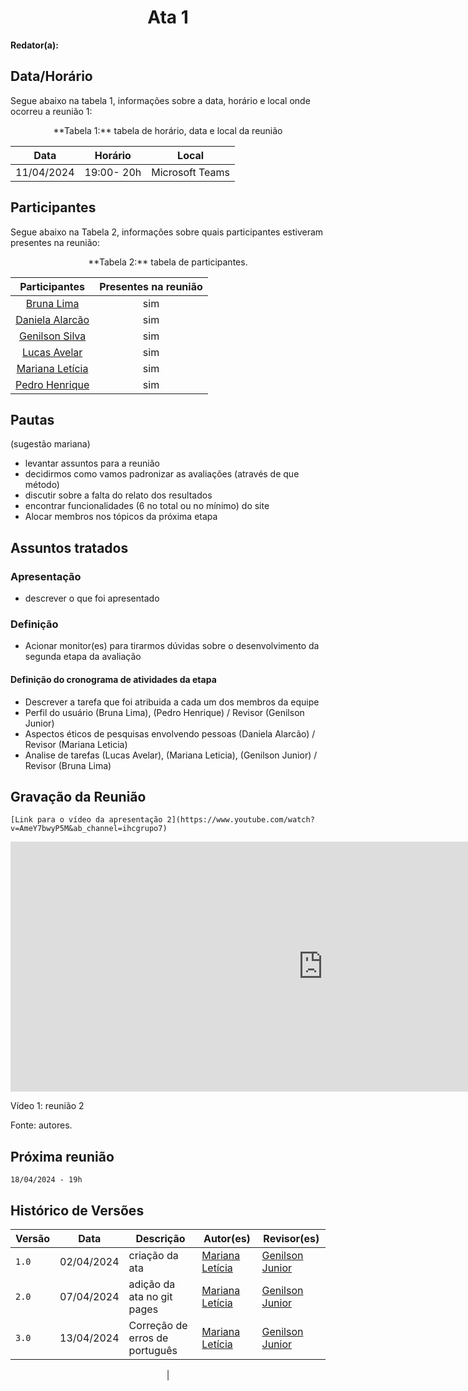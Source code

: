 <h1 align="center"> Ata 1 </h1>

**Redator(a):**

## Data/Horário

<p>Segue abaixo na tabela 1, informações sobre a data, horário e local onde ocorreu a reunião 1:</p>

<center>
**Tabela 1:** tabela de horário, data e local da reunião

| Data | Horário | Local
| :--: | :-----: |:----: 
| 11/04/2024 | 19:00- 20h | Microsoft Teams

</center>

## Participantes

<p>Segue abaixo na Tabela 2, informações sobre quais participantes estiveram presentes na reunião:</p>

<center>
**Tabela 2:**  tabela de participantes.

| Participantes | Presentes na reunião 
| :-----------: | :----------------------: 
| [Bruna Lima](https://github.com/libruna) | sim
| [Daniela Alarcão](https://github.com/danialarcao) | sim
| [Genilson Silva](https://github.com/GenilsonJrs) | sim
| [Lucas Avelar](https://github.com/LucasAvelar2711)| sim
| [Mariana Letícia](https://github.com/Marianannn) | sim
| [Pedro Henrique](https://github.com/https://github.com/PedroHhenriq) | sim

</center>

## Pautas
(sugestão mariana)
- levantar assuntos para a reunião
- decidirmos como vamos padronizar as avaliações (através de que método)
- discutir sobre a falta do relato dos resultados
- encontrar funcionalidades (6 no total ou no mínimo) do site
- Alocar membros nos tópicos da próxima etapa  


## Assuntos tratados

### Apresentação

- descrever o que foi apresentado

### Definição

- Acionar monitor(es) para tirarmos dúvidas sobre o desenvolvimento da segunda etapa da avaliação

#### Definição do cronograma de atividades da etapa

- Descrever a tarefa que foi atribuida a cada um dos membros da equipe
- Perfil do usuário (Bruna Lima), (Pedro Henrique) / Revisor (Genilson Junior)
- Aspectos éticos de pesquisas envolvendo pessoas (Daniela Alarcão) / Revisor (Mariana Leticia)
- Analise de tarefas (Lucas Avelar), (Mariana Leticia), (Genilson Junior) / Revisor (Bruna Lima)


## Gravação da Reunião

	[Link para o vídeo da apresentação 2](https://www.youtube.com/watch?v=AmeY7bwyP5M&ab_channel=ihcgrupo7)

<iframe width="1000vw" height="400vh" src="https://www.youtube.com/watch?v=AmeY7bwyP5M&ab_channel=ihcgrupo7" title="YouTube video player" frameborder="0" allow="accelerometer; autoplay; clipboard-write; encrypted-media; gyroscope; picture-in-picture" allowfullscreen></iframe>

<p>Vídeo 1: reunião 2</p>
Fonte: autores.

## Próxima reunião
	18/04/2024 - 19h

## Histórico de Versões

<center>

| Versão |    Data    | Descrição                                 | Autor(es)                                       | Revisor(es)                                    |
| ------ | :--------: | ----------------------------------------- | ----------------------------------------------- | ---------------------------------------------- |
| `1.0`   | 02/04/2024 | criação da ata | [Mariana Letícia](https://github.com/Marianannn) | [Genilson Junior](https://github.com/GenilsonJrs)         | 
| `2.0`   | 07/04/2024 | adição da ata no git pages | [Mariana Letícia](https://github.com/Marianannn) | [Genilson Junior](https://github.com/GenilsonJrs)        | 
| `3.0`   | 13/04/2024 | Correção de erros de português | [Mariana Letícia](https://github.com/Marianannn) | [Genilson Junior](https://github.com/GenilsonJrs)        | 
| 

</center>